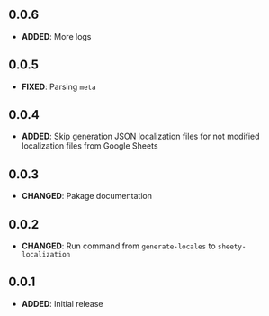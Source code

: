 ## 0.0.6
- **ADDED**: More logs

## 0.0.5
- **FIXED**: Parsing `meta`

## 0.0.4
- **ADDED**: Skip generation JSON localization files for not modified localization files from Google Sheets

## 0.0.3
- **CHANGED**: Pakage documentation

## 0.0.2
- **CHANGED**: Run command from `generate-locales` to `sheety-localization`

## 0.0.1
- **ADDED**: Initial release
